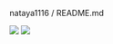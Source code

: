 ﻿nataya1116 / README.md
 
<a href="mailto:nataya1116@gmail.com"><img src="https://img.shields.io/badge/nataya1116@gmail.com-EA4335?style=flat-square&logo=Gmail&logoColor=white"/></a> <a href="https://melodic-law-51a.notion.site/50b7e72af6ef48af8f60ace782db6b67?v=00775ff0ba944b309773ccf420e20ba3"><img src="https://img.shields.io/badge/Notion-000000?style=flat-square&logo=Gmail&logoColor=white"/><a>
